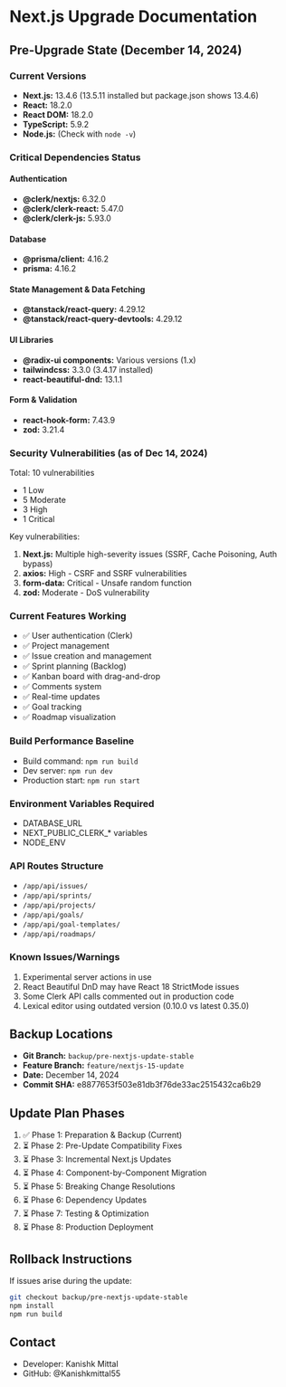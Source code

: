 # Next.js Upgrade Documentation

## Pre-Upgrade State (December 14, 2024)

### Current Versions
- **Next.js:** 13.4.6 (13.5.11 installed but package.json shows 13.4.6)
- **React:** 18.2.0
- **React DOM:** 18.2.0
- **TypeScript:** 5.9.2
- **Node.js:** (Check with `node -v`)

### Critical Dependencies Status

#### Authentication
- **@clerk/nextjs:** 6.32.0
- **@clerk/clerk-react:** 5.47.0
- **@clerk/clerk-js:** 5.93.0

#### Database
- **@prisma/client:** 4.16.2
- **prisma:** 4.16.2

#### State Management & Data Fetching
- **@tanstack/react-query:** 4.29.12
- **@tanstack/react-query-devtools:** 4.29.12

#### UI Libraries
- **@radix-ui components:** Various versions (1.x)
- **tailwindcss:** 3.3.0 (3.4.17 installed)
- **react-beautiful-dnd:** 13.1.1

#### Form & Validation
- **react-hook-form:** 7.43.9
- **zod:** 3.21.4

### Security Vulnerabilities (as of Dec 14, 2024)
Total: 10 vulnerabilities
- 1 Low
- 5 Moderate
- 3 High
- 1 Critical

Key vulnerabilities:
1. **Next.js:** Multiple high-severity issues (SSRF, Cache Poisoning, Auth bypass)
2. **axios:** High - CSRF and SSRF vulnerabilities
3. **form-data:** Critical - Unsafe random function
4. **zod:** Moderate - DoS vulnerability

### Current Features Working
- ✅ User authentication (Clerk)
- ✅ Project management
- ✅ Issue creation and management
- ✅ Sprint planning (Backlog)
- ✅ Kanban board with drag-and-drop
- ✅ Comments system
- ✅ Real-time updates
- ✅ Goal tracking
- ✅ Roadmap visualization

### Build Performance Baseline
- Build command: `npm run build`
- Dev server: `npm run dev`
- Production start: `npm run start`

### Environment Variables Required
- DATABASE_URL
- NEXT_PUBLIC_CLERK_* variables
- NODE_ENV

### API Routes Structure
- `/app/api/issues/`
- `/app/api/sprints/`
- `/app/api/projects/`
- `/app/api/goals/`
- `/app/api/goal-templates/`
- `/app/api/roadmaps/`

### Known Issues/Warnings
1. Experimental server actions in use
2. React Beautiful DnD may have React 18 StrictMode issues
3. Some Clerk API calls commented out in production code
4. Lexical editor using outdated version (0.10.0 vs latest 0.35.0)

## Backup Locations
- **Git Branch:** `backup/pre-nextjs-update-stable`
- **Feature Branch:** `feature/nextjs-15-update`
- **Date:** December 14, 2024
- **Commit SHA:** e8877653f503e81db3f76de33ac2515432ca6b29

## Update Plan Phases
1. ✅ Phase 1: Preparation & Backup (Current)
2. ⏳ Phase 2: Pre-Update Compatibility Fixes
3. ⏳ Phase 3: Incremental Next.js Updates
4. ⏳ Phase 4: Component-by-Component Migration
5. ⏳ Phase 5: Breaking Change Resolutions
6. ⏳ Phase 6: Dependency Updates
7. ⏳ Phase 7: Testing & Optimization
8. ⏳ Phase 8: Production Deployment

## Rollback Instructions
If issues arise during the update:
```bash
git checkout backup/pre-nextjs-update-stable
npm install
npm run build
```

## Contact
- Developer: Kanishk Mittal
- GitHub: @Kanishkmittal55
